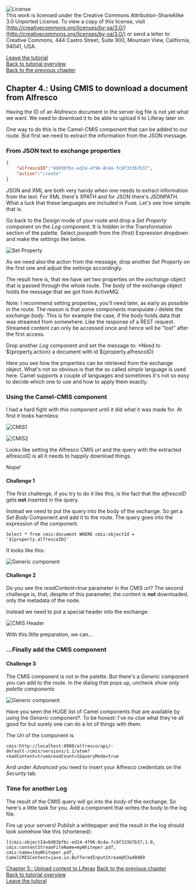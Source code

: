 ![License](img/cc-by-sa-88x31.png)<br>
This work is licensed under the Creative Commons Attribution-ShareAlike 3.0 Unported License. To view a copy of this license, visit [http://creativecommons.org/licenses/by-sa/3.0/](http://creativecommons.org/licenses/by-sa/3.0/) or send a letter to Creative Commons, 444 Castro Street, Suite 900, Mountain View, California, 94041, USA.

[Leave the tutorial](../index.md)<br>
[Back to tutorial overview](index.md)<br>
[Back to the previous chapter](getting_started_fuse.md)

## Chapter 4.: Using CMIS to download a document from Alfresco
Having the ID of an Alsfresco document in the server log file is not yet what we want. We need to download it to be able to upload it to Liferay later on.

One way to do this is the Camel-CMIS component that can be added to our route. 
But first we need to extract the information from the JSON message.

### From JSON text to exchange properties
```json
{
	"alfrescoID":"8d03bfbc-ed24-4f96-8c4a-fc8f333b7b37",
	"action":"create"
}
```

JSON and XML are both very handy when one needs to extract information from the text. For XML there's XPATH and for JSON there's JSONPATH. What a luck that these languages are included in Fuse. Let's see how simple that is.

Go back to the Design mode of your route and drop a *Set Property* component on the *Log* component. It is hidden in the Transformation section of the palette. Select *jsonpath* from the (first) Expression dropdown and make the settings like below.

![Set Property](img/fuse_setProperty_simple.png)

As we need also the action from the message, drop another *Set Property* on the first one and adjust the settings accordingly.

The result here is, that we have set two properties on the *exchange* object that is passed through the whole route. The *body* of the exchange object holds the message that we got from ActiveMQ.

Note: I recommend setting properties, you'll need later, as early as possible in the route. The reason is that some components manipulate / delete the *exchange body*. This is for example the case, if the *body* holds data that was streamed from somewhere. Like the response of a REST request. Streamed content can only be accessed once and hence will be "lost" after the first access.

Drop another *Log* component and set the message to:
*Need to ${property.action} a document with id  ${property.alfrescoID}

Here you see how the properties can be retrieved from the exchange object. What's not so obvious is that the so called *simple* language is used here. Camel supports a couple of languages and sometimes it's not so easy to decide which one to use and how to apply them exactly.

### Using the Camel-CMIS component
I had a hard fight with this component until it did what it was made for. At first it looks harmless:

![CMIS1](img/fuse_cmis1.png)

![CMIS2](img/fuse_cmis2.png)

Looks like setting the Alfresco CMIS url and the query with the extracted alfrescoID is all it needs to happily download things.

Nope!

#### Challenge 1
The first challenge, if you try to do it like this, is the fact that the *alfrescoID* gets **not** inserted in the query.

Instead we need to put the query into the body of the exchange. So get a *Set Body* Component and add it to the route. The query goes into the expression of the component.

```
Select * from cmis:document WHERE cmis:objectId = '${property.alfrescoID}'
```
It looks like this:

![Generic component](img/fuse_setBody_cmis_query.png)

#### Challenge 2
Do you see the *readContent=true* parameter in the CMIS url? The second challenge is, that, despite of this parameter, the content is **not** downloaded, only the metadata of the node.

Instead we need to put a special header into the exchange:

![CMIS Header](img/fuse_cmis_header.png)

With this little preparation, we can...

### ...Finally add the CMIS component

#### Challenge 3
The CMIS component is not in the palette. 
But there's a *Generic* component you can add to the route. In the dialog that pops up, uncheck *show only palette components* 

![Generic component](img/fuse_generic_component.png)

Have you seen the HUGE list of Camel components that are available by using the *Generic* component?. To be honest: I've no clue what they're all good for but surely one can do a lot of things with them.

The *Uri* of the component is
```
cmis:http://localhost:8080/alfresco/api/-default-/cmis/versions/1.1/atom?readContent=true&readCount=1&queryMode=true
```
And under *Advanced* you need to insert your Alfresco credentials on the *Security* tab.

### Time for another Log
The result of the CMIS query will go into the *body* of the exchange. So here's a little task for you. Add a component that writes the body to the log file. 

Fire up your servers! Publish a whitepaper and the result in the log should look somehow like this (shortened):
```
[{cmis:objectId=8d03bfbc-ed24-4f96-8c4a-fc8f333b7b37;1.0, 
cmis:contentStreamFileName=myWhiteper.pdf, 
cmis:name=[myWhiteper.pdf, 
CamelCMISContent=java.io.BufferedInputStream@53ad0d89
```

[Chapter 5.: Upload content to Liferay](upload_content_liferay.md)
[Back to the previous chapter](getting_started_fuse.md)<br>
[Back to tutorial overview](index.md)<br>
[Leave the tutoral](../index.md)
